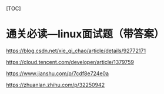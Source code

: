 [TOC]

# 通关必读—linux面试题（带答案）

<https://blog.csdn.net/xie_qi_chao/article/details/92772171>



<https://cloud.tencent.com/developer/article/1379759>

<https://www.jianshu.com/p/7cdf8e724e0a>

<https://zhuanlan.zhihu.com/p/32250942>